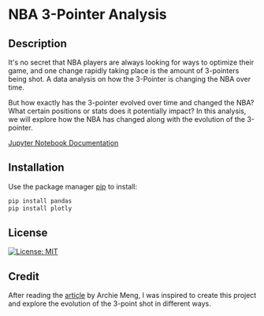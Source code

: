 
NBA 3-Pointer Analysis
======================

Description
-----------
It's no secret that NBA players are always looking for ways to optimize their game, and one change rapidly taking place is the amount of 3-pointers being shot. A data analysis on how the 3-Pointer is changing the NBA over time.

But how exactly has the 3-pointer evolved over time and changed the NBA? What certain positions or stats does it potentially impact? In this analysis, we will explore how the NBA has changed along with the evolution of the 3-pointer.

[Jupyter Notebook Documentation](https://nbviewer.jupyter.org/github/aasimrajabali/nba_3t_analysis/blob/master/nba_3pt_analysis_notebook.ipynb)

Installation
------------
Use the package manager [pip](https://pip.pypa.io/en/stable/) to install:

```bash
pip install pandas  
pip install plotly
```
License
-------
[![License: MIT](https://img.shields.io/badge/License-MIT-yellow.svg)](https://opensource.org/licenses/MIT)

Credit
------
After reading the [article](https://nycdatascience.com/blog/r/how-has-the-three-point-line-changed-the-nba-and-the-game-of-basketball/) by Archie Meng, I was inspired to create this project and explore the evolution of the 3-point shot in different ways. 
